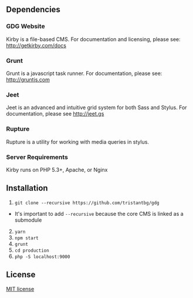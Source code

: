 ## Dependencies
### GDG Website

Kirby is a file-based CMS. For documentation and licensing, please see: <http://getkirby.com/docs>

### Grunt
Grunt is a javascript task runner. For documentation, please see: <http://gruntjs.com>

### Jeet
Jeet is an advanced and intuitive grid system for both Sass and Stylus. For documentation, please see <http://jeet.gs>

### Rupture
Rupture is a utility for working with media queries in stylus.

### Server Requirements
Kirby runs on PHP 5.3+, Apache, or Nginx

## Installation
1. `git clone --recursive https://github.com/tristantbg/gdg`
- It's important to add `--recursive` because the core CMS is linked as a submodule
2. `yarn`
3. `npm start`
4. `grunt`
5. `cd production`
6. `php -S localhost:9000`

## License
[MIT license](http://opensource.org/licenses/mit-license.php)